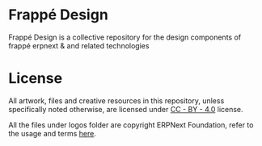  
# Frappé Design  

Frappé Design is a collective repository for the design components of frappé erpnext & and related technologies

# License  

All artwork, files and creative resources in this repository, unless specifically noted otherwise, are licensed under [CC - BY - 4.0](https://creativecommons.org/licenses/by/4.0/) license.

All the files under logos folder are copyright ERPNext Foundation, refer to the usage and terms [here](https://github.com/frappe/erpnext#logo-and-trademark).
